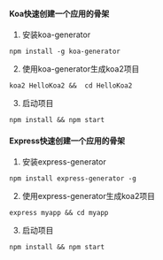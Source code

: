 
#### Koa快速创建一个应用的骨架
1. 安装koa-generator
```
npm install -g koa-generator
```

2. 使用koa-generator生成koa2项目
```
koa2 HelloKoa2 &&  cd HelloKoa2
```

3. 启动项目
```
npm install && npm start
```

#### Express快速创建一个应用的骨架

1. 安装express-generator
```
npm install express-generator -g
```
2. 使用express-generator生成koa2项目
```
express myapp && cd myapp
```
3. 启动项目
```
npm install && npm start
```
